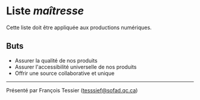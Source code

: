 # Liste *maîtresse*
Cette liste doit être appliquée aux productions numériques.

## Buts
- Assurer la qualité de nos produits
- Assurer l'accessibilité universelle de nos produits
- Offrir une source collaborative et unique

---

Présenté par François Tessier (tesssief@sofad.qc.ca)
